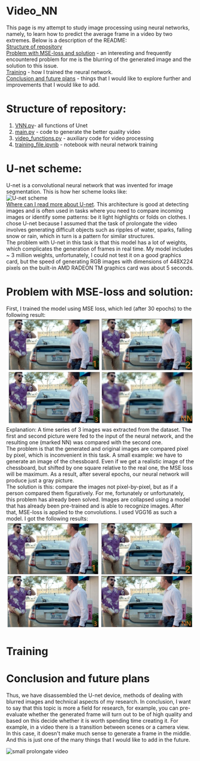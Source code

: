 # Video_NN
This page is my attempt to study image processing using neural networks, namely, to learn how to predict the average frame in a video by two extremes.
Below is a description of the README: <br />
[Structure of repository](#Structure-of-repository) <br />
[Problem with MSE-loss and solution](#Problem-with-MSE-loss-and-solution) -  an interesting and frequently encountered problem for me is the blurring of the generated image and the solution to this issue. <br />
[Training](#Training) - how I trained the neural network. <br />
[Сonclusion and future plans](#Сonclusion-and-future-plans) - things that I would like to explore further and improvements that I would like to add. 
# Structure of repository:
1. [VNN.py](https://github.com/berkutivan/Video_NN/blob/main/VNN.py)- all functions of Unet
2. [main.py](https://github.com/berkutivan/Video_NN/blob/main/main.py) - code to generate the better quality video
3. [video_functions.py](https://github.com/berkutivan/Video_NN/blob/main/video_functions.py) - auxiliary code for video processing
4. [training_file.ipynb](https://github.com/berkutivan/Video_NN/blob/main/training_file.ipynb) - notebook with neural network training
# U-net scheme:
U-net is a convolutional neural network that was invented for image segmentation. This is how her scheme looks like:
 <br />
![U-net scheme](https://aswinvisva.me/images/unet.png)
 <br />
[Where can I read more about U-net](https://www.geeksforgeeks.org/u-net-architecture-explained/). This architecture is good at detecting images and is often used in tasks where you need to compare incoming images or identify some patterns: be it light highlights or folds on clothes. 
I chose U-net because I assumed that the task of prolongate the video involves generating difficult objects such as ripples of water, sparks, falling snow or rain, which in turn is a pattern for similar structures.  <br /> 
The problem with U-net in this task is that this model has a lot of weights, which complicates the generation of frames in real time.
My model includes ~ 3 million weights, unfortunately, I could not test it on a good graphics card, but the speed of generating RGB images with dimensions of 448X224 pixels on the built-in AMD RADEON TM graphics card was about 5 seconds.
# Problem with MSE-loss and solution: 
First, I trained the model using MSE loss, which led (after 30 epochs) to the following result:
![Generate img with MSE loss](https://github.com/berkutivan/Video_NN/blob/main/before_result.jpg)
Explanation: A time series of 3 images was extracted from the dataset. The first and second picture were fed to the input of the neural network, and the resulting one (marked NN) was compared with the second one. <br />
The problem is that the generated and original images are compared pixel by pixel, which is inconvenient in this task. 
A small example: we have to generate an image of the chessboard. Even if we get a realistic image of the chessboard, but shifted by one square relative to the real one, the MSE loss will be maximum. As a result, after several epochs, our neural network will produce just a gray picture. <br />
The solution is this: compare the images not pixel-by-pixel, but as if a person compared them figuratively. For me, fortunately or unfortunately, this problem has already been solved.
Images are collapsed using a model that has already been pre-trained and is able to recognize images. After that, MSE-loss is applied to the convolutions.
I used VGG16 as such a model.  I got the following results:
![GEnerate img with new loss](https://github.com/berkutivan/Video_NN/blob/main/after_result.jpg)

# Training
# Сonclusion and future plans
Thus, we have disassembled the U-net device, methods of dealing with blurred images and technical aspects of my research.
In conclusion, I want to say that this topic is more a field for research, for example, you can pre-evaluate whether the generated frame will turn out to be of high quality and based on this decide whether it is worth spending time creating it. For example, in a video there is a transition between scenes or a camera view. In this case, it doesn't make much sense to generate a frame in the middle. And this is just one of the many things that I would like to add in the future.

![small prolongate video](https://github.com/berkutivan/Video_NN/blob/main/generate.gif)
